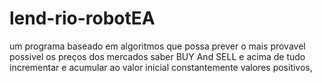 # lend-rio-robotEA
um programa baseado em algoritmos que possa prever o mais provavel possivel os preços dos mercados saber BUY And SELL e acima de tudo incrementar e acumular ao valor inicial constantemente valores positivos,  
